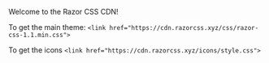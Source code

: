 Welcome to the Razor CSS CDN!

To get the main theme:
```<link href="https://cdn.razorcss.xyz/css/razor-css-1.1.min.css">```

To get the icons
```<link href="https://cdn.razorcss.xyz/icons/style.css">```
